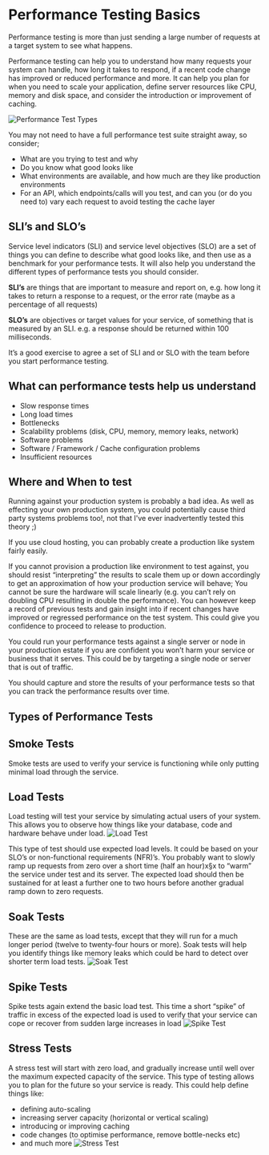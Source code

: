 # Performance Testing Basics
Performance testing is more than just sending a large number of requests at a target system to see what happens. 

Performance testing can help you to understand how many requests your system can handle, how long it takes to respond, 
if a recent code change has improved or reduced performance and more. It can help you plan for when you need to scale 
your application, define server resources like CPU, memory and disk space, and consider the introduction or improvement 
of caching.

![Performance Test Types](./performance_test_types.png)

You may not need to have a full performance test suite straight away, so consider;
- What are you trying to test and why
- Do you know what good looks like
- What environments are available, and how much are they like production environments
- For an API, which endpoints/calls will you test, and can you (or do you need to) vary each request to avoid testing the cache layer

## SLI’s and SLO’s
Service level indicators (SLI) and service level objectives (SLO) are a set of things you can define to describe what 
good looks like, and then use as a benchmark for your performance tests. It will also help you understand the different 
types of performance tests you should consider.

**SLI’s** are things that are important to measure and report on, e.g. how long it takes to return a response to a 
request, or the error rate (maybe as a percentage of all requests)

**SLO’s** are objectives or target values for your service, of something that is measured by an SLI. e.g. a 
response should be returned within 100 milliseconds.

It’s a good exercise to agree a set of SLI and or SLO with the team before you start performance testing.

## What can performance tests help us understand
-   Slow response times
-   Long load times
-   Bottlenecks
-   Scalability problems (disk, CPU, memory, memory leaks, network)
-   Software problems
-   Software / Framework / Cache configuration problems
-   Insufficient resources

## Where and When to test
Running against your production system is probably a bad idea. As well as effecting your own production system, you 
could potentially cause third party systems problems too!, not that I've ever inadvertently tested this theory ;) 

If you use cloud hosting, you can probably create a production like system fairly easily. 

If you cannot provision a production like environment to test against, you should resist “interpreting” the results to 
scale them up or down accordingly to get an approximation of how your production service will behave; You cannot be 
sure the hardware will scale linearly (e.g. you can’t rely on doubling CPU resulting in double the performance). You can
 however keep a record of previous tests and gain insight into if recent changes have improved or regressed performance 
on the test system. This could give you confidence to proceed to release to production.

You could run your performance tests against a single server or node in your production estate if you are confident you 
won’t harm your service or business that it serves. This could be by targeting a single node or server that is out of 
traffic.

You should capture and store the results of your performance tests so that you can track the performance results over time.

## Types of Performance Tests

## Smoke Tests
Smoke tests are used to verify your service is functioning while only putting minimal load through the service.

## Load Tests
Load testing will test your service by simulating actual users of your system. This allows you to observe how things 
like your database, code and hardware behave under load.
![Load Test](./load_test.png)

This type of test should use expected load levels. It could be based on your SLO’s or non-functional requirements (NFR)’s. 
You probably want to slowly ramp up requests from zero over a short time (half an hour)x§x  to “warm” the service under 
test and its server. The expected load should then be sustained for at least a further one to two hours before another 
gradual ramp down to zero requests.

## Soak Tests
These are the same as load tests, except that they will run for a much longer period (twelve to twenty-four hours or 
more). Soak tests will help you identify things like memory leaks which could be hard to detect over shorter term load tests.
![Soak Test](./soak_test.png)

## Spike Tests
Spike tests again extend the basic load test. This time a short “spike” of traffic in excess of the expected load is 
used to verify that your service can cope or recover from sudden large increases in load
![Spike Test](./spike_test.png)

## Stress Tests
A stress test will start with zero load, and gradually increase until well over the maximum expected capacity of the 
service. This type of testing allows you to plan for the future so your service is ready. This could help define things 
like:
- defining auto-scaling
- increasing server capacity (horizontal or vertical scaling)
- introducing or improving caching
- code changes (to optimise performance, remove bottle-necks etc)
- and much more
![Stress Test](./stress_test.png)
